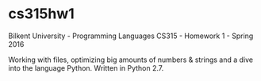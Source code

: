 # cs315hw1
Bilkent University - Programming Languages CS315 - Homework 1 - Spring 2016

Working with files, optimizing big amounts of numbers & strings and a dive into the language Python. Written in Python 2.7.
